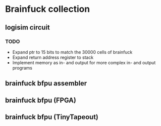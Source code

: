 # Brainfuck collection

## logisim circuit

### TODO

- Expand ptr to 15 bits to match the 30000 cells of brainfuck
- Expand return address register to stack
- Implement memory as in- and output for more complex in- and output programs

## brainfuck bfpu assembler


## brainfuck bfpu (FPGA)


## brainfuck bfpu (TinyTapeout)
